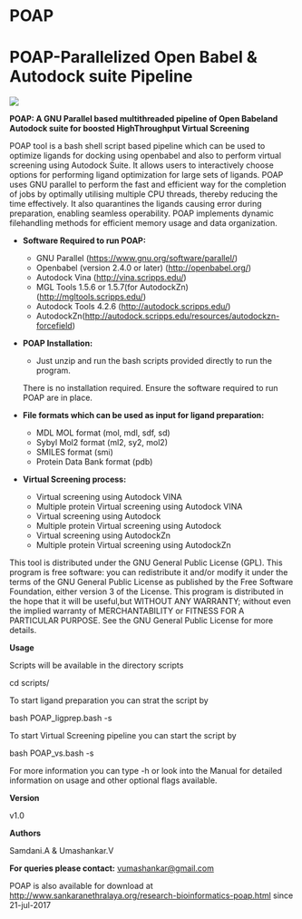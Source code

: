 # POAP

# POAP-Parallelized Open Babel & Autodock suite Pipeline
<img align="center" src="http://www.sankaranethralaya.org/images/research/bioinformatics/poap-logo.jpg">

**POAP: A GNU Parallel based multithreaded pipeline of Open Babeland Autodock suite for boosted HighThroughput Virtual Screening**


POAP tool is a bash shell script based pipeline which can be used to optimize ligands for docking using openbabel and also to perform virtual screening using Autodock Suite. It allows users to interactively choose options for performing ligand optimization for large sets of ligands. POAP uses GNU parallel to perform the fast and efficient way for the completion of jobs by optimally utilising multiple CPU threads, thereby reducing the time effectively. It also quarantines the ligands causing error during preparation, enabling seamless 
operability. POAP implements dynamic filehandling methods for efficient memory usage and data organization.

* **Software Required to run POAP:**
    + GNU Parallel (https://www.gnu.org/software/parallel/)
    + Openbabel (version 2.4.0 or later) (http://openbabel.org/)
    + Autodock Vina (http://vina.scripps.edu/)
    + MGL Tools 1.5.6 or 1.5.7(for AutodockZn)(http://mgltools.scripps.edu/)
    + Autodock Tools 4.2.6 (http://autodock.scripps.edu/)
    + AutodockZn(http://autodock.scripps.edu/resources/autodockzn-forcefield)

* **POAP Installation:**
    + Just unzip and run the bash scripts provided directly to run the program. 

    There is no installation required. 
    Ensure the software required to run POAP are in place.

* **File formats which can be used as input for ligand preparation:**
    + MDL MOL format (mol, mdl, sdf, sd)
    + Sybyl Mol2 format (ml2, sy2, mol2)
    + SMILES format (smi)
    + Protein Data Bank format (pdb)

* **Virtual Screening process:**
    + Virtual screening using Autodock VINA
    + Multiple protein Virtual screening using Autodock VINA
    + Virtual screening using Autodock
    + Multiple protein Virtual screening using Autodock
    + Virtual screening using AutodockZn
    + Multiple protein Virtual screening using AutodockZn 	

This tool is distributed under the GNU General Public License (GPL). This program is free software: you can redistribute it and/or modify it under the terms of the GNU General Public License as published by the Free Software Foundation, either version 3 of the License. This program is distributed in the hope that it will be useful,but WITHOUT ANY WARRANTY; without even the implied warranty of MERCHANTABILITY or FITNESS FOR A PARTICULAR PURPOSE. See the GNU General Public License for more details.

**Usage**

Scripts will be available in the directory scripts

cd scripts/

To start ligand preparation you can strat the script by

bash POAP_ligprep.bash -s

To start Virtual Screening pipeline you can start the script by

bash POAP_vs.bash -s

For more information you can type -h or look into the Manual for detailed information on usage and other optional flags available.

**Version**

v1.0

**Authors**

Samdani.A & Umashankar.V

**For queries please contact:**
vumashankar@gmail.com

POAP is also available for download at http://www.sankaranethralaya.org/research-bioinformatics-poap.html since 21-jul-2017


